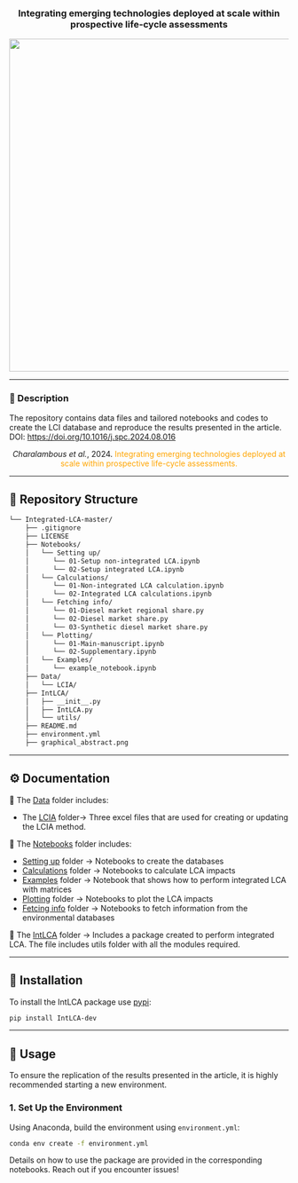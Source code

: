 <div align="center">
<h3> Integrating emerging technologies deployed at scale within prospective life-cycle assessments</h3>
<div align="center">
<img src="https://github.com/MargotCha/Integrated-LCA-master/blob/main/graphical%20abstract.png" width="600" />
</div>


<div align="left">

---

### 📖  Description

The repository contains data files and tailored notebooks and codes to create the LCI database and reproduce the results presented in the article.
DOI: https://doi.org/10.1016/j.spc.2024.08.016
<div align="center">

*Charalambous et al.*, 2024. <span style="color:orange">Integrating emerging technologies deployed at scale within prospective life-cycle assessments.</span>

</div>

---


## 📂 Repository Structure

```sh
└── Integrated-LCA-master/
    ├── .gitignore
    ├── LICENSE
    ├── Notebooks/
    │   └── Setting up/ 
    │      └── 01-Setup non-integrated LCA.ipynb
    │      └── 02-Setup integrated LCA.ipynb
    │   └── Calculations/
    │      └── 01-Non-integrated LCA calculation.ipynb
    │      └── 02-Integrated LCA calculations.ipynb
    │   └── Fetching info/
    │      └── 01-Diesel market regional share.py
    │      └── 02-Diesel market share.py
    │      └── 03-Synthetic diesel market share.py
    │   └── Plotting/ 
    │      └── 01-Main-manuscript.ipynb
    │      └── 02-Supplementary.ipynb
    │   └── Examples/
    │      └── example_notebook.ipynb
    ├── Data/
    │   └── LCIA/     
    ├── IntLCA/
    │   ├── __init__.py
    │   ├── IntLCA.py
    │   └── utils/
    ├── README.md
    ├── environment.yml
    ├── graphical_abstract.png

```


---

## ⚙️ Documentation

📍 The [Data](https://github.com/MargotCha/Integrated-LCA-master/tree/main/Data) folder includes:

- The [LCIA](https://github.com/MargotCha/Integrated-LCA-master/tree/main/Data/LCIA) folder→ Three excel files that are used for creating or updating the LCIA method.

📍 The [Notebooks](https://github.com/MargotCha/Integrated-LCA-master/tree/main/Notebooks) folder includes:
- [Setting up](https://github.com/MargotCha/Integrated-LCA-master/tree/main/Notebooks/Setting%20up) folder → Notebooks to create the databases
- [Calculations](https://github.com/MargotCha/Integrated-LCA-master/tree/main/Notebooks/Calculations) folder → Notebooks to calculate LCA impacts
- [Examples](https://github.com/MargotCha/Integrated-LCA-master/tree/main/Notebooks/Examples) folder → Notebook that shows how to perform integrated LCA with matrices
- [Plotting](https://github.com/MargotCha/Integrated-LCA-master/tree/main/Notebooks/Plotting) folder → Notebooks to plot the LCA impacts
- [Fetcing info](https://github.com/MargotCha/Integrated-LCA-master/tree/main/Notebooks/Fetching%20info) folder → Notebooks to fetch information from the environmental databases

📍 The [IntLCA](https://github.com/MargotCha/Integrated-LCA-master/tree/main/Notebooks) folder  → Includes a  package created to perform integrated LCA. The file includes utils folder with all the modules required.


---
## 🔧 Installation

To install the IntLCA package use [pypi](https://pypi.org/project/IntLCA-dev/):

```sh
pip install IntLCA-dev
```

---
## 🚀 Usage

To ensure the replication of the results presented in the article, it is highly recommended starting a new environment. 

### 1. Set Up the Environment

Using Anaconda, build the environment using `environment.yml`:

```bash
conda env create -f environment.yml
```
Details on how to use  the package are provided in the corresponding notebooks.
Reach out if you encounter issues!


